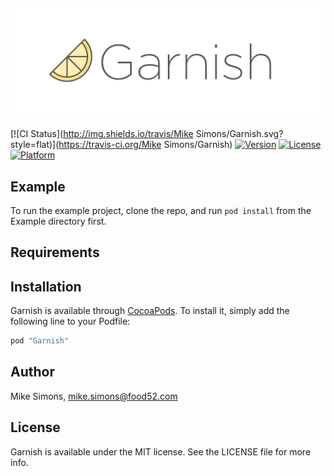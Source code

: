 ![Garnish](https://raw.githubusercontent.com/food52/Garnish/Image/garnish.png)
---
[![CI Status](http://img.shields.io/travis/Mike Simons/Garnish.svg?style=flat)](https://travis-ci.org/Mike Simons/Garnish)
[![Version](https://img.shields.io/cocoapods/v/Garnish.svg?style=flat)](http://cocoapods.org/pods/Garnish)
[![License](https://img.shields.io/cocoapods/l/Garnish.svg?style=flat)](http://cocoapods.org/pods/Garnish)
[![Platform](https://img.shields.io/cocoapods/p/Garnish.svg?style=flat)](http://cocoapods.org/pods/Garnish)

## Example

To run the example project, clone the repo, and run `pod install` from the Example directory first.

## Requirements

## Installation

Garnish is available through [CocoaPods](http://cocoapods.org). To install
it, simply add the following line to your Podfile:

```ruby
pod "Garnish"
```

## Author

Mike Simons, mike.simons@food52.com

## License

Garnish is available under the MIT license. See the LICENSE file for more info.
